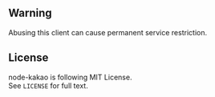 ## Warning
Abusing this client can cause permanent service restriction.

## License
node-kakao is following MIT License.  
See `LICENSE` for full text.
